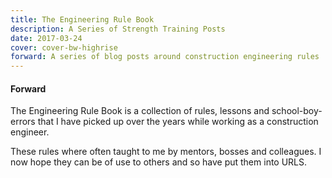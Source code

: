 ```yaml
---
title: The Engineering Rule Book
description: A Series of Strength Training Posts
date: 2017-03-24
cover: cover-bw-highrise
forward: A series of blog posts around construction engineering rules
---
```


#### Forward

The Engineering Rule Book is a collection of rules, lessons and school-boy-errors that I have picked up over the years while working as a construction engineer.

These rules where often taught to me by mentors, bosses and colleagues. I now hope they can be of use to others and so have put them into URLS.